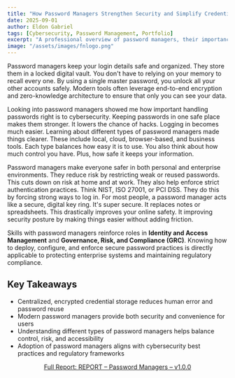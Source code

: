 ```yaml
---
title: "How Password Managers Strengthen Security and Simplify Credential Management"
date: 2025-09-01
author: Eldon Gabriel
tags: [Cybersecurity, Password Management, Portfolio]
excerpt: "A professional overview of password managers, their importance, types, and relevance to enterprise security."
image: "/assets/images/fnlogo.png"
---
```


Password managers keep your login details safe and organized. They store them in a locked digital vault. You don't have to relying on your memory to recall every one. By using a single master password, you unlock all your other accounts safely. Modern tools often leverage end-to-end encryption and zero-knowledge architecture to ensure that only you can see your data.

Looking into password managers showed me how important handling passwords right is to cybersecurity. Keeping passwords in one safe place makes them stronger. It lowers the chance of hacks. Logging in becomes much easier. Learning about different types of password managers made things clearer. These include local, cloud, browser-based, and business tools. Each type balances how easy it is to use. You also think about how much control you have. Plus, how safe it keeps your information.

Password managers make everyone safer in both personal and enterprise environments. They reduce risk by restricting weak or reused passwords. This cuts down on risk at home and at work. They also help enforce strict authentication practices. Think NIST, ISO 27001, or PCI DSS. They do this by forcing strong ways to log in. For most people, a password manager acts like a secure, digital key ring. It's super secure. It replaces notes or spreadsheets. This drastically improves your online safety. It improving security posture by making things easier without adding friction.

Skills with password managers reinforce roles in **Identity and Access Management** and **Governance, Risk, and Compliance (GRC)**. Knowing how to deploy, configure, and enforce secure password practices is directly applicable to protecting enterprise systems and maintaining regulatory compliance.

## Key Takeaways

- Centralized, encrypted credential storage reduces human error and password reuse  
- Modern password managers provide both security and convenience for users  
- Understanding different types of password managers helps balance control, risk, and accessibility  
- Adoption of password managers aligns with cybersecurity best practices and regulatory frameworks  

<p align="center">
  <a href="https://github.com/EldonGabriel/eldongabriel.github.io/blob/main/assets/reports/REPORT%20%20%E2%80%93%20Password%20Managers%20%E2%80%93%20v1.0.0.pdf" target="_blank">
    Full Report: REPORT – Password Managers – v1.0.0
  </a>
